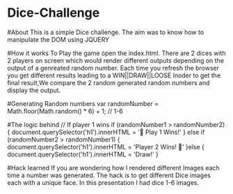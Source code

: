 # Dice-Challenge

#About
This is a simple Dice challenge.
The aim was to know how to manipulate the DOM using JQUERY

#How it works
To Play the game open the index.html.
There are 2 dices with 2 players on screen which would render different outputs depending on the output of a genreated random number.
Each time you refresh the browser you get different results leading to a WIN||DRAW||LOOSE
Inoder to get the final result,We compare the 2 random generated random numbers and display the output.

#Generating Random numbers
var randomNumber = Math.floor(Math.random() * 6) + 1; // 1-6


#The logic behind
// If player 1 wins
if (randomNumber1 > randomNumber2) {
  document.querySelector('h1').innerHTML = '🚩 Play 1 Wins!'
}
else if (randomNumber2 > randomNumber1) {
  document.querySelector('h1').innerHTML = 'Player 2 Wins! 🚩'
}else {
  document.querySelector('h1').innerHTML = 'Draw!'
}


#Hack learned
If you are wondering how I rendered different Images each time a number was generated.
The hack is to get different Dice images each with a unique face.
In this presentation I had dice 1-6 images.

